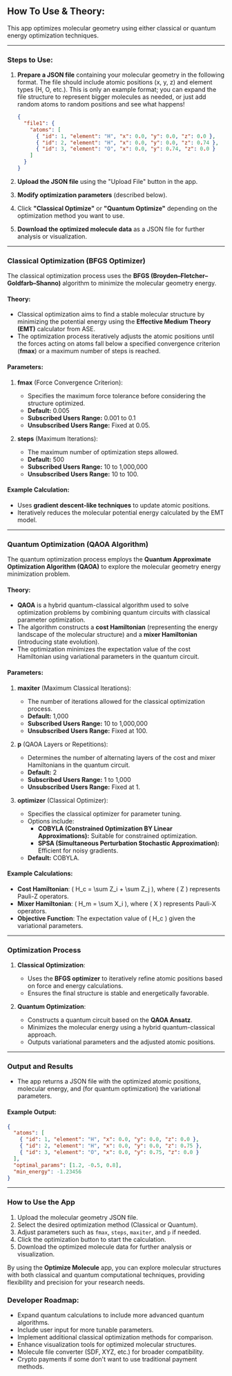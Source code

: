 ## How To Use & Theory:

This app optimizes molecular geometry using either classical or quantum energy optimization techniques.

---

### Steps to Use:

1. **Prepare a JSON file** containing your molecular geometry in the following format. The file should include atomic positions (x, y, z) and element types (H, O, etc.). This is only an example format; you can expand the file structure to represent bigger molecules as needed, or just add random atoms to random positions and see what happens!

   ```json
   {
     "file1": {
       "atoms": [
         { "id": 1, "element": "H", "x": 0.0, "y": 0.0, "z": 0.0 },
         { "id": 2, "element": "H", "x": 0.0, "y": 0.0, "z": 0.74 },
         { "id": 3, "element": "O", "x": 0.0, "y": 0.74, "z": 0.0 }
       ]
     }
   }
   ```

2. **Upload the JSON file** using the "Upload File" button in the app.

3. **Modify optimization parameters** (described below).

4. Click **"Classical Optimize"** or **"Quantum Optimize"** depending on the optimization method you want to use.

5. **Download the optimized molecule data** as a JSON file for further analysis or visualization.

---

### Classical Optimization (BFGS Optimizer)

The classical optimization process uses the **BFGS (Broyden–Fletcher–Goldfarb–Shanno)** algorithm to minimize the molecular geometry energy. 

#### Theory:
- Classical optimization aims to find a stable molecular structure by minimizing the potential energy using the **Effective Medium Theory (EMT)** calculator from ASE.
- The optimization process iteratively adjusts the atomic positions until the forces acting on atoms fall below a specified convergence criterion (**fmax**) or a maximum number of steps is reached.

#### Parameters:
1. **fmax** (Force Convergence Criterion):
   - Specifies the maximum force tolerance before considering the structure optimized.
   - **Default:** 0.005
   - **Subscribed Users Range:** 0.001 to 0.1
   - **Unsubscribed Users Range:** Fixed at 0.05.

2. **steps** (Maximum Iterations):
   - The maximum number of optimization steps allowed.
   - **Default:** 500
   - **Subscribed Users Range:** 10 to 1,000,000
   - **Unsubscribed Users Range:** 10 to 100.

#### Example Calculation:
- Uses **gradient descent-like techniques** to update atomic positions.
- Iteratively reduces the molecular potential energy calculated by the EMT model.

---

### Quantum Optimization (QAOA Algorithm)

The quantum optimization process employs the **Quantum Approximate Optimization Algorithm (QAOA)** to explore the molecular geometry energy minimization problem.

#### Theory:
- **QAOA** is a hybrid quantum-classical algorithm used to solve optimization problems by combining quantum circuits with classical parameter optimization.
- The algorithm constructs a **cost Hamiltonian** (representing the energy landscape of the molecular structure) and a **mixer Hamiltonian** (introducing state evolution).
- The optimization minimizes the expectation value of the cost Hamiltonian using variational parameters in the quantum circuit.

#### Parameters:
1. **maxiter** (Maximum Classical Iterations):
   - The number of iterations allowed for the classical optimization process.
   - **Default:** 1,000
   - **Subscribed Users Range:** 10 to 1,000,000
   - **Unsubscribed Users Range:** Fixed at 100.

2. **p** (QAOA Layers or Repetitions):
   - Determines the number of alternating layers of the cost and mixer Hamiltonians in the quantum circuit.
   - **Default:** 2
   - **Subscribed Users Range:** 1 to 1,000
   - **Unsubscribed Users Range:** Fixed at 1.

3. **optimizer** (Classical Optimizer):
   - Specifies the classical optimizer for parameter tuning.
   - Options include:
     - **COBYLA (Constrained Optimization BY Linear Approximations):** Suitable for constrained optimization.
     - **SPSA (Simultaneous Perturbation Stochastic Approximation):** Efficient for noisy gradients.
   - **Default:** COBYLA.

#### Example Calculations:
- **Cost Hamiltonian**: \( H_c = \sum Z_i + \sum Z_j \), where \( Z \) represents Pauli-Z operators.
- **Mixer Hamiltonian**: \( H_m = \sum X_i \), where \( X \) represents Pauli-X operators.
- **Objective Function**: The expectation value of \( H_c \) given the variational parameters.

---

### Optimization Process

1. **Classical Optimization**:
   - Uses the **BFGS optimizer** to iteratively refine atomic positions based on force and energy calculations.
   - Ensures the final structure is stable and energetically favorable.

2. **Quantum Optimization**:
   - Constructs a quantum circuit based on the **QAOA Ansatz**.
   - Minimizes the molecular energy using a hybrid quantum-classical approach.
   - Outputs variational parameters and the adjusted atomic positions.

---

### Output and Results

- The app returns a JSON file with the optimized atomic positions, molecular energy, and (for quantum optimization) the variational parameters.

#### Example Output:
```json
{
  "atoms": [
    { "id": 1, "element": "H", "x": 0.0, "y": 0.0, "z": 0.0 },
    { "id": 2, "element": "H", "x": 0.0, "y": 0.0, "z": 0.75 },
    { "id": 3, "element": "O", "x": 0.0, "y": 0.75, "z": 0.0 }
  ],
  "optimal_params": [1.2, -0.5, 0.8],
  "min_energy": -1.23456
}
```

---

### How to Use the App

1. Upload the molecular geometry JSON file.
2. Select the desired optimization method (Classical or Quantum).
3. Adjust parameters such as `fmax`, `steps`, `maxiter`, and `p` if needed.
4. Click the optimization button to start the calculation.
5. Download the optimized molecule data for further analysis or visualization.

By using the **Optimize Molecule** app, you can explore molecular structures with both classical and quantum computational techniques, providing flexibility and precision for your research needs.

### Developer Roadmap:
- Expand quantum calculations to include more advanced quantum algorithms.
- Include user input for more tunable parameters.
- Implement additional classical optimization methods for comparison.
- Enhance visualization tools for optimized molecular structures.
- Molecule file converter (SDF, XYZ, etc.) for broader compatibility.
- Crypto payments if some don't want to use traditional payment methods.